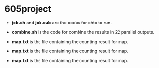 # 605project

* **job.sh** and **job.sub** are the codes for chtc to run.

* **combine.sh** is the code for combine the results in 22 parallel outputs.

* **map.txt** is the file containing the counting result for map.

* **map.txt** is the file containing the counting result for map.

* **map.txt** is the file containing the counting result for map.

